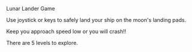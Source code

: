 Lunar Lander Game

Use joystick or keys to safely land your ship on the moon's landing pads.

Keep you approach speed low or you will crash!!

There are 5 levels to explore.
